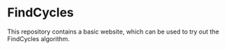 # FindCycles
This repository contains a basic website, which can be used to try out the FindCycles algorithm.